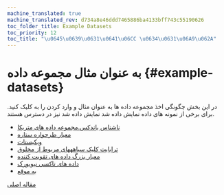 ```yaml
---
machine_translated: true
machine_translated_rev: d734a8e46ddd7465886ba4133bff743c55190626
toc_folder_title: Example Datasets
toc_priority: 12
toc_title: "\u0645\u0639\u0631\u0641\u06CC \u0634\u0631\u06A9\u062A"
---
```


# به عنوان مثال مجموعه داده {#example-datasets}

در این بخش چگونگی اخذ مجموعه داده ها به عنوان مثال و وارد کردن را به کلیک کنید.
برای برخی از نمونه های داده نمایش داده شد نمایش داده شد نیز در دسترس هستند.

-   [ناشناس یاندکس.مجموعه داده های متریکا](metrica.md)
-   [معیار طرحواره ستاره](star-schema.md)
-   [ویکیستات](wikistat.md)
-   [ترابایت کلیک سیاهههای مربوط از مخلوق](criteo.md)
-   [معیار بزرگ داده های تقویت کننده](amplab-benchmark.md)
-   [داده های تاکسی نیویورک](nyc-taxi.md)
-   [به موقع](ontime.md)

[مقاله اصلی](https://clickhouse.tech/docs/en/getting_started/example_datasets) <!--hide-->
